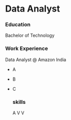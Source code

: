 # Data Analyst
 
### Education
Bachelor of Technology

### Work Experience
Data Analyst @ Amazon India
- A
- B
- C

  ### skills
  A
  V
  V
  
